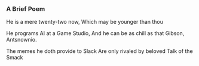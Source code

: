 ### A Brief Poem

He is a mere twenty-two now,
Which may be younger than thou

He programs AI at a Game Studio,
And he can be as chill as that Gibson, Antsnownio.

The memes he doth provide to Slack
Are only rivaled by beloved Talk of the Smack 
